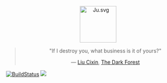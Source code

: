 <div align="center">
<a href="https://en.wikipedia.org/wiki/Xiangqi#Chariot">
<img src="https://tianjun.me/static/site_resources/img/ju.svg" alt="Ju.svg" title="Ju" width="100"/> 
</a>
<blockquote> 
<p> "If I destroy you, what business is it of yours?"</p>
<p>― <a href="https://en.wikipedia.org/wiki/Liu_Cixin">Liu Cixin</a>, <a href="https://en.wikipedia.org/wiki/The_Dark_Forest">The Dark Forest</a></p>
</blockquote>
</div>

[![BuildStatus](https://travis-ci.org/Ju-jl/Ju.jl.svg?branch=master)](https://travis-ci.org/Ju-jl/Ju.jl)
[![](https://img.shields.io/badge/docs-dev-blue.svg)](https://USER_NAME.github.io/PACKAGE_NAME.jl/dev)
